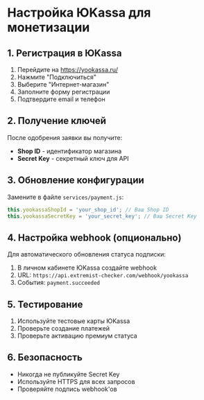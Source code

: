 # Настройка ЮKassa для монетизации

## 1. Регистрация в ЮKassa

1. Перейдите на https://yookassa.ru/
2. Нажмите "Подключиться"
3. Выберите "Интернет-магазин"
4. Заполните форму регистрации
5. Подтвердите email и телефон

## 2. Получение ключей

После одобрения заявки вы получите:
- **Shop ID** - идентификатор магазина
- **Secret Key** - секретный ключ для API

## 3. Обновление конфигурации

Замените в файле `services/payment.js`:

```javascript
this.yookassaShopId = 'your_shop_id'; // Ваш Shop ID
this.yookassaSecretKey = 'your_secret_key'; // Ваш Secret Key
```

## 4. Настройка webhook (опционально)

Для автоматического обновления статуса подписки:

1. В личном кабинете ЮKassa создайте webhook
2. URL: `https://api.extremist-checker.com/webhook/yookassa`
3. События: `payment.succeeded`

## 5. Тестирование

1. Используйте тестовые карты ЮKassa
2. Проверьте создание платежей
3. Проверьте активацию премиум статуса

## 6. Безопасность

- Никогда не публикуйте Secret Key
- Используйте HTTPS для всех запросов
- Проверяйте подпись webhook'ов 